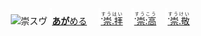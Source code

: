 <kbd><img src="lv1.svg" width="2" height="24"><img src="https://glyphwiki.org/glyph/u5d07.svg" width="24" height="24" alt="崇"></kbd><kbd>スウ゚</div></kbd> <img src="lv1.svg">[**あが**める](https://jisho.org/search/崇める)　 <img src="lv0.svg">[<ruby>ᱸ崇ᱹ拝<rt>すうはい</rt></ruby>](https://jisho.org/search/崇拝)</ins>　<img src="lv1.svg">[<ruby>ᱸ崇ᱺ高<rt>すうこう</rt></ruby>](https://jisho.org/search/崇高)　<img src="lv2.svg">[<ruby>ᱸ崇ᱹ敬<rt>すうけい</rt></ruby>](https://jisho.org/search/崇敬)




